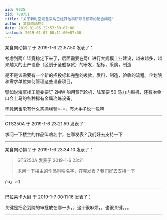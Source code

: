 ```yaml
---
aid: 9025
zid: 788751
title: "关于新时空设备采购已经其他科研项目预算的配合问题"
author: 某食肉动物2
date: 2019-01-06 22:57:50+07:00
lastmod: 2019-01-07 00:11:00+07:00
---
```


某食肉动物 2 于 2019-1-6 22:57:50 发表了：

考虑到两广毕竟稳定下来了，后面需要在两广进行大规模工业建设，越来越多，越来越大的土产设备（区别于圣船存货）的研发，招标，采购，制造

是不是该需要有一个新的招投标和完整的拨款，发料，制造，验收的流程。企划院和需求单位如何管理这些设备项目，

譬如说海军找工能委要订 2MW 船用蒸汽轮机，陆军要 50 马力内燃机，还有冶金口会上马的各种稀有金属冶炼设备。

毕竟我也没有什么实操经验=-=，有大手子说一说嘛

---

GTS250A 于 2019-1-6 23:21:59 发表了：

求问一下楼主的作品叫啥名字，在哪发表？我们好去支持一下

---

某食肉动物 2 于 2019-1-6 23:34:10 发表了：

> GTS250A 发表于 2019-1-6 23:21
>
> 求问一下楼主的作品叫啥名字，在哪发表？我们好去支持一下

_(:з」∠)_

---

巴拉莱卡大尉 于 2019-1-7 00:11:16 发表了：

关键是把企划院的审批放在哪一步，，这个很麻烦，，也很关键。。。

---

